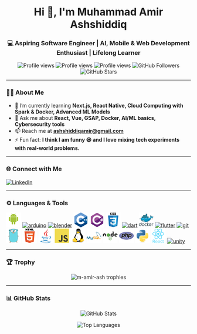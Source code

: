 <h1 align="center">Hi 👋, I'm Muhammad Amir Ashshiddiq</h1>
<h3 align="center">💻 Aspiring Software Engineer | AI, Mobile & Web Development Enthusiast | Lifelong Learner</h3>

<p align="center"> 
  <img src="https://komarev.com/ghpvc/?username=m-amir-ash&label=Profile%20Views&color=brightgreen&style=plastic" alt="Profile views"/>
  <img src="https://komarev.com/ghpvc/?username=m-amir-ash&label=Visitors&color=ff69b4&style=plastic" alt="Profile views"/>
  <img src="https://komarev.com/ghpvc/?username=m-amir-ash&label=Hits&color=blueviolet&style=plastic" alt="Profile views"/>
  <img src="https://img.shields.io/github/followers/m-amir-ash?label=Followers&style=flat&color=0e75b6" alt="GitHub Followers"/>
<img src="https://img.shields.io/github/stars/m-amir-ash?affiliations=OWNER&label=Stars&style=flat&color=yellow" alt="GitHub Stars"/>
</p>

---

### 👨‍💻 About Me
- 🌱 I’m currently learning **Next.js, React Native, Cloud Computing with Spark & Docker, Advanced ML Models**  
- 💬 Ask me about **React, Vue, GSAP, Docker, AI/ML basics, Cybersecurity tools**  
- 📫 Reach me at **ashshiddiqamir@gmail.com**  
- ⚡ Fun fact: **I think I am funny 😆 and I love mixing tech experiments with real-world problems.**

---

### 🌐 Connect with Me
<p align="left">
<a href="https://www.linkedin.com/in/muhammad-amir-ashshiddiq-9b0096262/" target="blank">
  <img align="center" src="https://raw.githubusercontent.com/rahuldkjain/github-profile-readme-generator/master/src/images/icons/Social/linked-in-alt.svg" alt="LinkedIn" height="30" width="40" />
</a>
</p>

---

### ⚙️ Languages & Tools
<p align="left"> 
  <a href="https://developer.android.com" target="_blank" rel="noreferrer"><img src="https://raw.githubusercontent.com/devicons/devicon/master/icons/android/android-original-wordmark.svg" alt="android" width="40" height="40"/></a> 
  <a href="https://www.arduino.cc/" target="_blank" rel="noreferrer"><img src="https://cdn.worldvectorlogo.com/logos/arduino-1.svg" alt="arduino" width="40" height="40"/></a> 
  <a href="https://www.blender.org/" target="_blank" rel="noreferrer"><img src="https://download.blender.org/branding/community/blender_community_badge_white.svg" alt="blender" width="40" height="40"/></a> 
  <a href="https://www.w3schools.com/cpp/" target="_blank" rel="noreferrer"><img src="https://raw.githubusercontent.com/devicons/devicon/master/icons/cplusplus/cplusplus-original.svg" alt="cplusplus" width="40" height="40"/></a> 
  <a href="https://www.w3schools.com/cs/" target="_blank" rel="noreferrer"><img src="https://raw.githubusercontent.com/devicons/devicon/master/icons/csharp/csharp-original.svg" alt="csharp" width="40" height="40"/></a> 
  <a href="https://www.w3schools.com/css/" target="_blank" rel="noreferrer"><img src="https://raw.githubusercontent.com/devicons/devicon/master/icons/css3/css3-original-wordmark.svg" alt="css3" width="40" height="40"/></a> 
  <a href="https://dart.dev" target="_blank" rel="noreferrer"><img src="https://www.vectorlogo.zone/logos/dartlang/dartlang-icon.svg" alt="dart" width="40" height="40"/></a> 
  <a href="https://www.docker.com/" target="_blank" rel="noreferrer"><img src="https://raw.githubusercontent.com/devicons/devicon/master/icons/docker/docker-original-wordmark.svg" alt="docker" width="40" height="40"/></a> 
  <a href="https://flutter.dev" target="_blank" rel="noreferrer"><img src="https://www.vectorlogo.zone/logos/flutterio/flutterio-icon.svg" alt="flutter" width="40" height="40"/></a> 
  <a href="https://git-scm.com/" target="_blank" rel="noreferrer"><img src="https://www.vectorlogo.zone/logos/git-scm/git-scm-icon.svg" alt="git" width="40" height="40"/></a> 
  <a href="https://golang.org" target="_blank" rel="noreferrer"><img src="https://raw.githubusercontent.com/devicons/devicon/master/icons/go/go-original.svg" alt="go" width="40" height="40"/></a> 
  <a href="https://www.w3.org/html/" target="_blank" rel="noreferrer"><img src="https://raw.githubusercontent.com/devicons/devicon/master/icons/html5/html5-original-wordmark.svg" alt="html5" width="40" height="40"/></a> 
  <a href="https://www.java.com" target="_blank" rel="noreferrer"><img src="https://raw.githubusercontent.com/devicons/devicon/master/icons/java/java-original.svg" alt="java" width="40" height="40"/></a> 
  <a href="https://developer.mozilla.org/en-US/docs/Web/JavaScript" target="_blank" rel="noreferrer"><img src="https://raw.githubusercontent.com/devicons/devicon/master/icons/javascript/javascript-original.svg" alt="javascript" width="40" height="40"/></a> 
  <a href="https://www.linux.org/" target="_blank" rel="noreferrer"><img src="https://raw.githubusercontent.com/devicons/devicon/master/icons/linux/linux-original.svg" alt="linux" width="40" height="40"/></a> 
  <a href="https://www.mysql.com/" target="_blank" rel="noreferrer"><img src="https://raw.githubusercontent.com/devicons/devicon/master/icons/mysql/mysql-original-wordmark.svg" alt="mysql" width="40" height="40"/></a> 
  <a href="https://nodejs.org" target="_blank" rel="noreferrer"><img src="https://raw.githubusercontent.com/devicons/devicon/master/icons/nodejs/nodejs-original-wordmark.svg" alt="nodejs" width="40" height="40"/></a> 
  <a href="https://www.php.net" target="_blank" rel="noreferrer"><img src="https://raw.githubusercontent.com/devicons/devicon/master/icons/php/php-original.svg" alt="php" width="40" height="40"/></a> 
  <a href="https://www.python.org" target="_blank" rel="noreferrer"><img src="https://raw.githubusercontent.com/devicons/devicon/master/icons/python/python-original.svg" alt="python" width="40" height="40"/></a> 
  <a href="https://reactjs.org/" target="_blank" rel="noreferrer"><img src="https://raw.githubusercontent.com/devicons/devicon/master/icons/react/react-original-wordmark.svg" alt="react" width="40" height="40"/></a> 
  <a href="https://unity.com/" target="_blank" rel="noreferrer"><img src="https://www.vectorlogo.zone/logos/unity3d/unity3d-icon.svg" alt="unity" width="40" height="40"/></a> 
</p>

---

### 🏆 Trophy
<p align="center">
  <img src="https://github-profile-trophy.vercel.app/?username=m-amir-ash&theme=onestar&margin-w=15&margin-h=15" alt="m-amir-ash trophies" />
</p>

---

### 📊 GitHub Stats
<p align="center">
  <img src="https://github-readme-stats.vercel.app/api?username=m-amir-ash&show_icons=true&locale=en&theme=github_dark" alt="GitHub Stats" />
</p>

<p align="center">
  <img src="https://github-readme-stats.vercel.app/api/top-langs?username=m-amir-ash&show_icons=true&locale=en&layout=compact&theme=github_dark" alt="Top Languages" />
</p>
